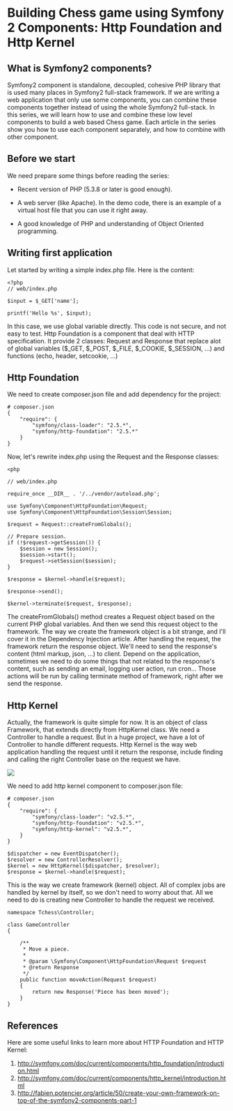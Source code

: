 Building Chess game using Symfony 2 Components: Http Foundation and Http Kernel
========================================================

What is Symfony2 components?
-----------------

Symfony2 component is standalone, decoupled, cohesive PHP library that is used
many places in Symfony2 full-stack framework. If we are writing a web
application that only use some components, you can combine these components
together instead of using the whole Symfony2 full-stack. In this series, we
will learn how to use and combine these low level components to build a web
based Chess game. Each article in the series show you how to use each component
separately, and how to combine with other component.

Before we start
------------

We need prepare some things before reading the series:

 * Recent version of PHP (5.3.8 or later is good enough).

 * A web server (like Apache). In the demo code, there is an example of a
   virtual host file that you can use it right away.

 * A good knowledge of PHP and understanding of Object Oriented programming.

Writing first application
-------------------------

Let started by writing a simple index.php file. Here is the content:

```
<?php
// web/index.php

$input = $_GET['name'];

printf('Hello %s', $input);
```

In this case, we use global variable directly. This code is not secure, and not
easy to test. Http Foundation is a component that deal with HTTP specification.
It provide 2 classes: Request and Response that replace alot of global variables
($_GET, $_POST, $_FILE, $_COOKIE, $_SESSION, ...) and functions (echo, header,
setcookie, ...)

Http Foundation
---------------

We need to create composer.json file and add dependency for the project:

```
# composer.json
{
    "require": {
        "symfony/class-loader": "2.5.*",
        "symfony/http-foundation": "2.5.*"
    }
}
```

Now, let's rewrite index.php using the Request and the Response classes:

```
<php

// web/index.php

require_once __DIR__ . '/../vendor/autoload.php';

use Symfony\Component\HttpFoundation\Request;
use Symfony\Component\HttpFoundation\Session\Session;

$request = Request::createFromGlobals();

// Prepare session.
if (!$request->getSession()) {
    $session = new Session();
    $session->start();
    $request->setSession($session);
}

$response = $kernel->handle($request);

$response->send();

$kernel->terminate($request, $response);
```

The createFromGlobals() method creates a Request object based on the current
PHP global variables. And then we send this request object to the framework.
The way we create the framework object is a bit strange, and I'll cover it in
the Dependency Injection article. After handling the request, the framework
return the response object. We'll need to send the response's content (html
markup, json, ...) to client. Depend on the application, sometimes we need to
do some things that not related to the response's content, such as sending
an email, logging user action, run cron... Those actions will be run by calling
terminate method of framework, right after we send the response.

Http Kernel
-----------

Actually, the framework is quite simple for now. It is an object of class
Framework, that extends directly from HttpKernel class. We need
a Controller to handle a request. But in a huge project, we have a lot of
Controller to handle different requests. Http Kernel is the way web application
handling the request until it return the response, include finding
and calling the right Controller base on the request we have.

[<img src="http://symfony.com/doc/current/_images/09-controller-returns-response.png">](http://symfony.com/doc/current/components/http_kernel/introduction.html)

We need to add http kernel component to composer.json file:

```
# composer.json
{
    "require": {
        "symfony/class-loader": "v2.5.*",
        "symfony/http-foundation": "v2.5.*",
        "symfony/http-kernel": "v2.5.*",
    }
}
```

```
$dispatcher = new EventDispatcher();
$resolver = new ControllerResolver();
$kernel = new HttpKernel($dispatcher, $resolver);
$response = $kernel->handle($request);
```

This is the way we create framework (kernel) object. All of complex jobs are
handled by kernel by itself, so we don't need to worry about that. All we need
to do is creating new Controller to handle the request we received.

```
namespace Tchess\Controller;

class GameController
{

    /**
     * Move a piece.
     *
     * @param \Symfony\Component\HttpFoundation\Request $request
     * @return Response
     */
    public function moveAction(Request $request)
    {
        return new Response('Piece has been moved');
    }
}
```

References
----------

Here are some useful links to learn more about HTTP Foundation and HTTP Kernel:

1. http://symfony.com/doc/current/components/http_foundation/introduction.html
2. http://symfony.com/doc/current/components/http_kernel/introduction.html
3. http://fabien.potencier.org/article/50/create-your-own-framework-on-top-of-the-symfony2-components-part-1
